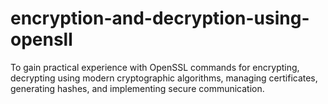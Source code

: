 # encryption-and-decryption-using-opensll
To gain practical experience with OpenSSL commands for encrypting, decrypting using modern
cryptographic algorithms, managing certificates, generating hashes, and implementing secure
communication.
